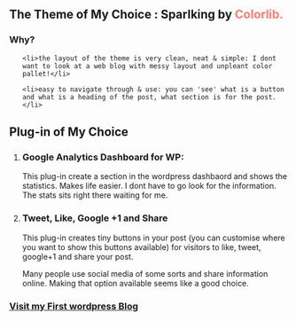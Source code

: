 

<h2>The Theme of My Choice : Sparlking by <a href="http://colorlib.com/" style="color:salmon; text-decoration:none;" target="_blank">Colorlib. </a></h2>

<h3>Why?</h3>
<ol>
	
	<li>the layout of the theme is very clean, neat & simple: I dont want to look at a web blog with messy layout and unpleant color pallet!</li>

	<li>easy to navigate through & use: you can 'see' what is a button and what is a heading of the post, what section is for the post. </li>
</ol>

<h2>Plug-in of My Choice </h2>
<ol>
<li><h3>Google Analytics Dashboard for WP: </h3>

<p>This plug-in create a section in the wordpress dashbaord 
and shows the statistics. Makes life easier. I dont have to go look for the information. The stats sits right there waiting for me.</p> </li>

<li><h3> Tweet, Like, Google +1 and Share</h3>

<p>This plug-in creates tiny buttons in your post (you can customise where you want to show this buttons available) for visitors to like, tweet, google+1 and share your post. </p>

 <p>Many people use social media of some sorts and share information online. Making that option available seems like a good choice.</p>  </li> 
</ol>

<h3><a href="http://maria.do.yoobee.net.nz/" target="_blank">Visit my First wordpress Blog</a></h3>

